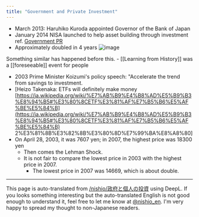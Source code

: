 ```yaml
---
title: "Government and Private Investment"
---
```


- March 2013: Haruhiko Kuroda appointed Governor of the Bank of Japan
- January 2014 NISA launched to help asset building through investment ref. [Government PR](https://www.gov-online.go.jp/useful/article/201306/3.html)
- Approximately doubled in 4 years
![image](https://gyazo.com/e3400536e2da52d0d7a22fc264ca88cf/thumb/1000)

Something similar has happened before this.
    - [[Learning from History]] was a [[foreseeable]] event for people

- 2003 Prime Minister Koizumi's policy speech: "Accelerate the trend from savings to investment.
- [Heizo Takenaka: ETFs will definitely make money [https://ja.wikipedia.org/wiki/%E7%AB%B9%E4%B8%AD%E5%B9%B3%E8%94%B5#%E3%80%8CETF%E3%81%AF%E7%B5%B6%E5%AF%BE%E5%84%B](https://ja.wikipedia.org/wiki/%E7%AB%B9%E4%B8%AD%E5%B9%B3%E8%94%B5#%E3%80%8CETF%E3%81%AF%E7%B5%B6%E5%AF%BE%E5%84%B) 2%E3%81%8B%E3%82%8B%E3%80%8D%E7%99%BA%E8%A8%80]
- On April 28, 2003, it was 7607 yen; in 2007, the highest price was 18300 yen
    - Then comes the Lehman Shock.
    - It is not fair to compare the lowest price in 2003 with the highest price in 2007.
        - The lowest price in 2007 was 14669, which is about double.

---
This page is auto-translated from [/nishio/政府と個人の投資](https://scrapbox.io/nishio/政府と個人の投資) using DeepL. If you looks something interesting but the auto-translated English is not good enough to understand it, feel free to let me know at [@nishio_en](https://twitter.com/nishio_en). I'm very happy to spread my thought to non-Japanese readers.